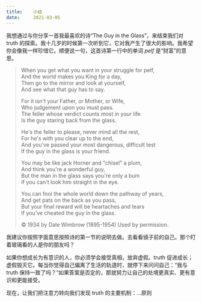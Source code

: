 ```yaml
---
title:    小结
date:     2021-03-05
---
```


我想通过与你分享一首我最喜欢的诗“The Guy in the Glass”，来结束我们对 truth 的探索。我十几岁的时候第一次听到它，它对我产生了很大的影响。我希望你会像我一样珍惜它。顺便说一句，这首诗第一行中的单词 *pelf* 是“财富”的意思。

> When you get what you want in your struggle for pelf,<br />
> And the world makes you King for a day,<br />
> Then go to the mirror and look at yourself,<br />
> And see what that guy has to say.<br />
>
> For it isn't your Father, or Mother, or Wife,<br />
> Who judgement upon you must pass.<br />
> The feller whose verdict counts most in your life<br />
> Is the guy staring back from the glass.<br />
>
> He's the feller to please, never mind all the rest,<br />
> For he's with you clear up to the end,<br />
> And you've passed your most dangerous, difficult test<br />
> If the guy in the glass is your friend.<br />
>
> You may be like jack Horner and "chisel" a plum,<br />
> And think you're a wonderful guy,<br />
> But the man in the glass says you're only a bum<br />
> If you can't look him straight in the eye.<br />
>
> You can fool the whole world down the pathway of years,<br />
> And get pats on the back as you pass,<br />
> But your final reward will be heartaches and tears<br />
> If you've cheated the guy in the glass.<br />
>
> © 1934 by Dale Wimbrow (1895-1954) Used by permission.

我建议你按照字面意思按照诗的第一节的说明去做。去看看镜子前的自己。那个盯着玻璃看的人是你的朋友吗？

如果你想成长为有意识的人，你必须学会接受真相，放弃虚假。truth 促进成长；虚假毁灭它。每当你觉得自己偏离了生活的轨道时，就停下来问问自己：“我与 truth 保持一致了吗？”如果答案是否定的，那就努力让自己的处境更真实、更有意识和更能接受。

现在，让我们把注意力转向我们发现 truth 的主要机制：...原则
